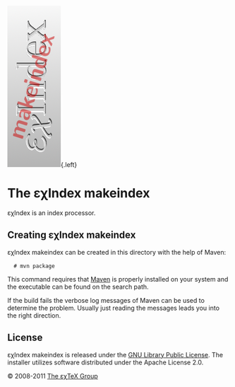 ![](src/main/images/ExIndex-side.png){.left}

The εχIndex makeindex
=====================

εχIndex is an index processor.

Creating εχIndex makeindex
--------------------------

εχIndex makeindex can be created in this directory with the help of
Maven:

      # mvn package

This command requires that [Maven](http://maven.apache.org) is properly
installed on your system and the executable can be found on the search
path.

If the build fails the verbose log messages of Maven can be used to
determine the problem. Usually just reading the messages leads you into
the right direction.

License
-------

εχIndex makeindex is released under the [GNU Library Public
License](LICENSE.html). The installer utilizes software distributed
under the Apache License 2.0.

© 2008-2011 [The εχTeX Group](mailto:extex@dante.de)
